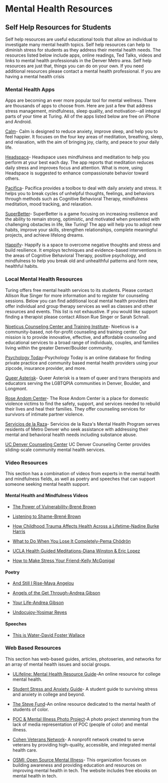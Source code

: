 # Mental Health Resources

## Self Help Resources for Students
Self help resources are useful educational tools that allow an individual to investigate many mental health topics. Self help resources can help to diminish stress for students as they address their mental health needs. The resources listed below include apps, online readings, Ted Talks, videos and links to mental health professionals in the Denver Metro area. Self help resources are just that, things you can do on your own. If you need additional resources please contact a mental health professional. If you are having a mental health crisis

### Mental Health Apps
Apps are becoming an ever more popular tool for mental wellness. There are thousands of apps to choose from. Here are just a few that address stress management, mindfulness, sleep quality, and motivation--all integral parts of your time at Turing. All of the apps listed below are free on iPhone and Android. 

[Calm](https://www.calm.com "Calm")- Calm is designed to reduce anxiety, improve sleep, and help you to feel happier. It focuses on the four key areas of meditation, breathing, sleep, and relaxation, with the aim of bringing joy, clarity, and peace to your daily life.  

[Headspace](https://www.headspace.com "Headspace")- Headspace uses mindfulness and meditation to help you perform at your best each day. The app reports that meditation reduces daily stress and improves focus and attention. What is more, using Headspace is suggested to enhance compassionate behavior toward others. 

[Pacifica](https://www.thinkpacifica.com "Pacifica")- Pacifica provides a toolbox to deal with daily anxiety and stress. It helps you to break cycles of unhelpful thoughts, feelings, and behaviors through methods such as Cognitive Behavioral Therapy, mindfulness meditation, mood tracking, and relaxation.

[SuperBetter](https://www.superbetter.com "SuperBetter")- SuperBetter is a game focusing on increasing resilience and the ability to remain strong, optimistic, and motivated when presented with challenging obstacles in life, like Turing! The app will help you to adopt new habits, improve your skills, strengthen relationships, complete meaningful projects, and achieve lifelong dreams.

[Happify](https://www.happify.com/?srid=ggl_sem_org&c1=112833461&c2=&c3=4979217221,happify&gclid=EAIaIQobChMIueHJpYPe3AIVCqlpCh3OnAf6EAAYASAAEgLvgfD_BwE "Happify")- Happify is a space to overcome negative thoughts and stress and build resilience. It employs techniques and evidence-based interventions in the areas of Cognitive Behavioral Therapy, positive psychology, and mindfulness to help you break old and unhealthful patterns and form new, healthful habits.

### Local Mental Health Resources
Turing offers free mental health services to its students. Please contact Allison Rue Singer for more information and to register for counseling sessions. Below you can find additional local mental health providers that offer individual and group therapy services as well as classes and other resources and events. This list is not exhaustive. If you would like support finding a therapist please contact Allison Rue Singer or Sarah Schnall.   

[Noeticus Counseling Center and Training Institute](http://www.noeticus.org/ "Noeticus Counseling Center and Training Institute")- Noeticus is a community-based, not-for-profit counseling and training center. Our mission is to provide innovative, effective, and affordable counseling and educational services to a broad range of individuals, couples, and families living within the greater Denver/Boulder community.

[Psychology Today](https://www.psychologytoday.com/us "Psychology Today")-Psychology Today is an online database for finding private practice and community based mental health providers using your zipcode, insurance provider, and more.  

[Queer Asterisk](http://www.queerasterisk.com "Queer Asterisk")- Queer Asterisk is a team of queer and trans therapists and educators serving the LGBTQPIA communities in Denver, Boulder, and Longmont. 

[Rose Andom Center](http://roseandomcenter.org "Rose Andom Center")- The Rose Andom Center is a place for domestic violence victims to find the safety, support, and services needed to rebuild their lives and heal their families. They offer counseling services for survivors of intimate partner violence. 

[Servicios de la Raza](http://serviciosdelaraza.org/mental-health/ "Servicios de la Raza")- Servicios de la Raza's Mental Health Program serves residents of Metro Denver who seek assistance with addressing their mental and behavioral health needs including substance abuse.

[UC Denver Counseling Center](http://www.ucdenver.edu/life/services/counseling-center/Pages/default.aspx  "UC Denver Counseling Center") UC Denver Counseling Center provides sliding-scale community mental health services.  

### Video Resources
This section has a combination of videos from experts in the mental health and mindfulness fields, as well as poetry and speeches that can support someone seeking mental health support.

#### Mental Health and Mindfulness Videos
* [The Power of Vulnerability-Brené Brown](https://www.youtube.com/watch?v=iCvmsMzlF7o "The Power of Vulnerability-Brené Brown")

* [Listening to Shame-Brené Brown](https://www.youtube.com/watch?time_continue=1&v=psN1DORYYV0 "Listening to Shame-Brené Brown")  

* [How Childhood Trauma Affects Health Across a Lifetime-Nadine Burke Harris](https://www.ted.com/talks/nadine_burke_harris_how_childhood_trauma_affects_health_across_a_lifetime "How Childhood Trauma Affects Health Across a Lifetime-Nadine Burke Harris")

* [What to Do When You Lose It Completely-Pema Chödrön](https://www.youtube.com/watch?v=asRKEXq-Y3g "What to Do When You Lose It Completely-Pema Chödrön")

* [UCLA Health Guided Meditations-Diana Winston & Eric Lopez](http://marc.ucla.edu/mindful-meditations "UCLA Health Guided Meditations-Diana Winston & Eric Lopez")  

* [How to Make Stress Your Friend-Kelly McGonigal](https://www.ted.com/talks/kelly_mcgonigal_how_to_make_stress_your_friend)

#### Poetry
* [And Still I Rise-Maya Angelou](https://www.youtube.com/watch?v=JqOqo50LSZ0 "And Still I Rise-Maya Angelou")

* [Angels of the Get Through-Andrea Gibson](https://www.youtube.com/watch?v=HVZEVfInB_E "Angels of the Get Through-Andrea Gibson") 

* [Your Life-Andrea Gibson](https://www.youtube.com/watch?v=gsUp6Wd_o8I "Your Life-Andrea Gibson")

* [Undocujoy-Yosimar Reyes](https://www.youtube.com/watch?v=V1kkdBjASfc "Undocujoy-Yosimar Reyes")

#### Speeches
* [This is Water-David Foster Wallace](https://www.youtube.com/watch?v=PhhC_N6Bm_s "This is Water-David Foster Wallace")

### Web Based Resources
This section has web-based guides, articles, photoseries, and networks for an array of mental health issues and social groups. 

* [ULifeline: Mental Health Resource Guide](http://www.ulifeline.org "ULifeline: Mental Health Resource Guides")-An online resource for college mental health.

* [Student Stress and Anxiety Guide](https://www.learnpsychology.org/student-stress-anxiety-guide/ "Student Stress and Anxiety Guide")- A student guide to surviving stress and anxiety in college and beyond.

* [The Steve Fund](https://www.stevefund.org "The Steve Fund")-An online resource dedicated to the mental health of students of color.

* [POC & Mental Illness Photo Project](http://diorvargas.com/poc-mental-illness "POC & Mental Illness Photo Project")-A photo project stemming from the lack of media representation of POC (people of color) and mental illness.

* [Cohen Veterans Network](https://www.cohenveteransnetwork.org/clinics/ "Cohen Veterans Network")- A nonprofit network created to serve veterans by providing high-quality, accessible, and integrated mental health care.

* [OSMI: Open Source Mental Illness](https://osmihelp.org/)- This organization focuses on building awareness and providing education and resources on improving mental health in tech. The website includes free ebooks on mental health in tech.
